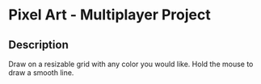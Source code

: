 # Pixel Art - Multiplayer Project

## Description
Draw on a resizable grid with any color you would like.
Hold the mouse to draw a smooth line.
